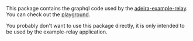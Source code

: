 This package contains the graphql code used by the [adeira-example-relay](https://relay-example.adeira.now.sh/). You can check out the [playground](https://relay-example.adeira.now.sh/api/graphql).

You probably don't want to use this package directly, it is only intended to be used by the example-relay application.

